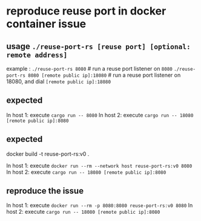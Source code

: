 # reproduce reuse port in docker container issue

## usage `./reuse-port-rs [reuse port] [optional: remote address]`
example :
`./reuse-port-rs 8080` # run a reuse port listener on `8080`
`./reuse-port-rs 8080 [remote public ip]:18080` # run a reuse port listener on 18080, and
dial `[remote public ip]:18080`

## expected

In host 1: execute `cargo run -- 8080`
In host 2: execute `cargo run -- 18080 [remote public ip]:8080`

## expected
docker build -t reuse-port-rs:v0 .

In host 1: execute `docker run --rm --network host reuse-port-rs:v0 8080`
In host 2: execute `cargo run -- 18080 [remote public ip]:8080`

## reproduce the issue
In host 1: execute `docker run --rm -p 8080:8080 reuse-port-rs:v0 8080`
In host 2: execute `cargo run -- 18080 [remote public ip]:8080`
